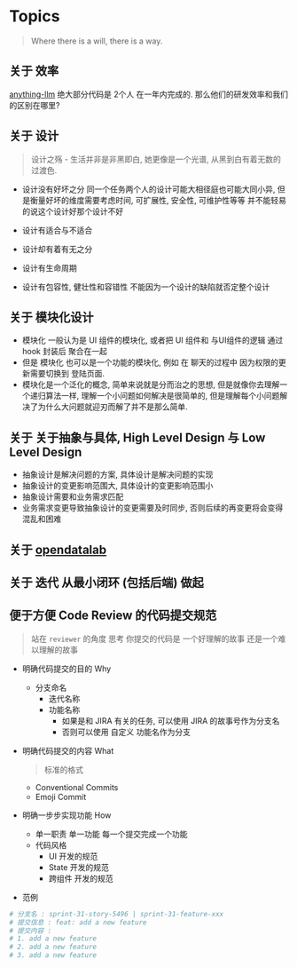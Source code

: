 # Topics

> Where there is a will, there is a way.

## 关于 效率

[anything-llm](https://github.com/Mintplex-Labs/anything-llm) 绝大部分代码是 2个人 在一年内完成的. 那么他们的研发效率和我们的区别在哪里?

## 关于 设计

> 设计之殇 - 生活并非是非黑即白, 她更像是一个光谱, 从黑到白有着无数的过渡色.

- 设计没有好坏之分
  同一个任务两个人的设计可能大相径庭也可能大同小异, 但是衡量好坏的维度需要考虑时间, 可扩展性, 安全性, 可维护性等等 并不能轻易的说这个设计好那个设计不好

- 设计有适合与不适合

- 设计却有着有无之分

- 设计有生命周期

- 设计有包容性, 健壮性和容错性
  不能因为一个设计的缺陷就否定整个设计

## 关于 模块化设计

- 模块化 一般认为是 UI 组件的模块化, 或者把 UI 组件和 与UI组件的逻辑 通过 hook 封装后 聚合在一起
- 但是 模块化 也可以是一个功能的模块化, 例如 在 聊天的过程中 因为权限的更新需要切换到 登陆页面.
- 模块化是一个泛化的概念, 简单来说就是分而治之的思想, 但是就像你去理解一个递归算法一样, 理解一个小问题如何解决是很简单的, 但是理解每个小问题解决了为什么大问题就迎刃而解了并不是那么简单.

## 关于 关于抽象与具体, High Level Design 与 Low Level Design

- 抽象设计是解决问题的方案, 具体设计是解决问题的实现
- 抽象设计的变更影响范围大, 具体设计的变更影响范围小
- 抽象设计需要和业务需求匹配
- 业务需求变更导致抽象设计的变更需要及时同步, 否则后续的再变更将会变得混乱和困难

## 关于 [opendatalab](https://opendatalab.com/)

## 关于 迭代 从最小闭环 (包括后端) 做起

## 便于方便 Code Review 的代码提交规范

> 站在 `reviewer` 的角度 思考 你提交的代码是 一个好理解的故事 还是一个难以理解的故事

- 明确代码提交的目的 Why
  - 分支命名
    - 迭代名称
    - 功能名称
      - 如果是和 JIRA 有关的任务, 可以使用 JIRA 的故事号作为分支名
      - 否则可以使用 自定义 功能名作为分支

- 明确代码提交的内容 What

  > 标准的格式

  - Conventional Commits
  - Emoji Commit

- 明确一步步实现功能 How
  - 单一职责 单一功能
    每一个提交完成一个功能
  - 代码风格
    - UI 开发的规范
    - State 开发的规范
    - 跨组件 开发的规范

- 范例

```bash
# 分支名 : sprint-31-story-5496 | sprint-31-feature-xxx
# 提交信息 : feat: add a new feature
# 提交内容 :
# 1. add a new feature
# 2. add a new feature
# 3. add a new feature
```
